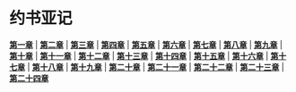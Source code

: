 # 约书亚记
 **[第一章](圣经/圣经(吕振中译本)/lzz/060/001.md)** |
 **[第二章](圣经/圣经(吕振中译本)/lzz/060/002.md)** |
 **[第三章](圣经/圣经(吕振中译本)/lzz/060/003.md)** |
 **[第四章](圣经/圣经(吕振中译本)/lzz/060/004.md)** |
 **[第五章](圣经/圣经(吕振中译本)/lzz/060/005.md)** |
 **[第六章](圣经/圣经(吕振中译本)/lzz/060/006.md)** |
 **[第七章](圣经/圣经(吕振中译本)/lzz/060/007.md)** |
 **[第八章](圣经/圣经(吕振中译本)/lzz/060/008.md)** |
 **[第九章](圣经/圣经(吕振中译本)/lzz/060/009.md)** |
 **[第十章](圣经/圣经(吕振中译本)/lzz/060/010.md)** |
 **[第十一章](圣经/圣经(吕振中译本)/lzz/060/011.md)** |
 **[第十二章](圣经/圣经(吕振中译本)/lzz/060/012.md)** |
 **[第十三章](圣经/圣经(吕振中译本)/lzz/060/013.md)** |
 **[第十四章](圣经/圣经(吕振中译本)/lzz/060/014.md)** |
 **[第十五章](圣经/圣经(吕振中译本)/lzz/060/015.md)** |
 **[第十六章](圣经/圣经(吕振中译本)/lzz/060/016.md)** |
 **[第十七章](圣经/圣经(吕振中译本)/lzz/060/017.md)** |
 **[第十八章](圣经/圣经(吕振中译本)/lzz/060/018.md)** |
 **[第十九章](圣经/圣经(吕振中译本)/lzz/060/019.md)** |
 **[第二十章](圣经/圣经(吕振中译本)/lzz/060/020.md)** |
 **[第二十一章](圣经/圣经(吕振中译本)/lzz/060/021.md)** |
 **[第二十二章](圣经/圣经(吕振中译本)/lzz/060/022.md)** |
 **[第二十三章](圣经/圣经(吕振中译本)/lzz/060/023.md)** |
 **[第二十四章](圣经/圣经(吕振中译本)/lzz/060/024.md)**